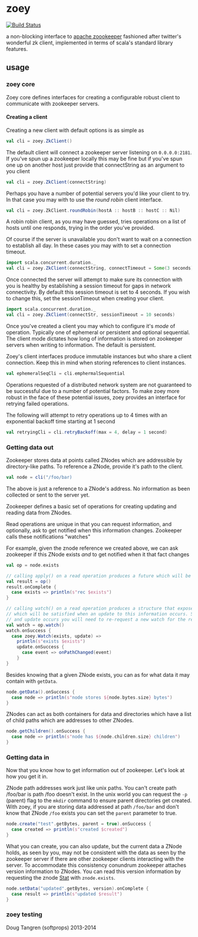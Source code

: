 # zoey

[![Build Status](https://travis-ci.org/softprops/zoey.svg)](https://travis-ci.org/softprops/zoey)

a non-blocking interface to [apache zoookeeper](http://zookeeper.apache.org/) fashioned after twitter's wonderful zk client, implemented in terms of scala's standard library features.

## usage

### zoey core

Zoey core defines interfaces for creating a configurable robust client to communicate with zookeeper servers.

#### Creating a client

Creating a new client with default options is as simple as

```scala
val cli = zoey.ZkClient()
```

The default client will connect a zookeeper server listening on `0.0.0.0:2181`. If you've spun up a zookeeper locally
this may be fine but if you've spun one up on another host just provide that connectString as an argument to you client

```scala
val cli = zoey.ZkClient(connectString)
```

Perhaps you have a number of potential servers you'd like your client to try. In that case you may with to use the _round robin_ client interface.

```scala
val cli = zoey.ZkClient.roundRobin(hostA :: hostB :: hostC :: Nil)
```

A robin robin client, as you may have guessed, tries operations on a list of hosts until one responds, trying in the order you've provided.

Of course if the server is unavailable you don't want to wait on a connection to establish all day. In these cases you may with to set a connection timeout.

```scala
import scala.concurrent.duration._
val cli = zoey.ZkClient(connectString, connectTimeout = Some(3 seconds))
```

Once connected the server will attempt to make sure its connection with you is healthy by establishing a session timeout for gaps in network connectivity. By default this session timeout is set to 4 seconds. If you wish to change this, set the sessionTimeout when creating your client.

```scala
import scala.concurrent.duration._
val cli = zoey.ZkClient(connectStr, sessionTimeout = 10 seconds)
```

Once you've created a client you may which to configure it's _mode_ of operation. Typically one of ephemeral or persistent and optional sequential.
The client mode dictates how long of information is stored on zookeeper servers when writing to information. The default is persistent.

Zoey's client interfaces produce immutable instances but who share a client connection. Keep this in mind when storing references to client instances.

```scala
val ephemeralSeqCli = cli.emphermalSequential
```

Operations requested of a distributed network system are not guaranteed to be successful due to a number of potential factors. To make zoey
more robust in the face of these potential issues, zoey provides an interface for retrying failed operations.

The following will attempt to retry operations up to 4 times with an exponential backoff time starting at 1 second

```scala
val retryingCli = cli.retryBackoff(max = 4, delay = 1 second)
```

### Getting data out

Zookeeper stores data at points called ZNodes which are addressible by directory-like paths. To reference a ZNode, provide it's path
to the client.

```scala
val node = cli("/foo/bar)
```

The above is just a reference to a ZNode's address. No information as been collected or sent to the server yet.

Zookeeper defines a basic set of operations for creating updating and reading data from ZNodes.

Read operations are unique in that you can request information, and optionally, ask to get notified when this information changes. Zookeeper calls these notifications "watches"

For example, given the znode reference we created above, we can ask zookeeper if this ZNode exists _and_ to get notified when it that fact changes

```scala
val op = node.exists

// calling apply() on a read operation produces a future which will be satisfied once information is retried once
val result = op()
result.onComplete {
  case exists => println(s"rec $exists")
}

// calling watch() on a read operation produces a structure that exposes of the result of the operation as a Try and a future 
// which will be satisfied when an update to this information occurs. Since futures may only be satisfied once, when
// and update occurs you will need to re-request a new watch for the read operation on the ZNode
val watch = op.watch()
watch.onSuccess {
  case zoey.Watch(exists, update) =>
    println(s"exists $exists")
    update.onSuccess {
      case event => onPathChanged(event)
    }
}
```

Besides knowing that a given ZNode exists, you can as for what data it may contain with `getData`.

```scala
node.getData().onSuccess {
  case node => println(s"node stores ${node.bytes.size} bytes")
}
```

ZNodes can act as both containers for data and directories which have a list of child paths which are addresses to other ZNodes.

```scala
node.getChildren().onSuccess {
  case node => println(s"node has ${node.children.size} children")
}
```

### Getting data in

Now that you know how to get information out of zookeeper. Let's look at how you get it in.

ZNode path addresses work just like unix paths. You can't create path /foo/bar is path /foo doesn't exist. In the unix world you can request the `-p` (parent) flag to the `mkdir` command to ensure parent directories get created. With zoey, if you are storing data addressed at path `/foo/bar` and
don't know that ZNode `/foo` exists you can set the `parent` parameter to true.

```scala
node.create("test".getBytes, parent = true).onSuccess {
  case created => println(s"created $created")
}
```

What you can create, you can also update, but the current data a ZNode holds, as seen by you, may not be consistent with the data as seen
by the zookeeper server if there are other zookeeper clients interacting with the server. To accommodate this consistency conundrum zookeeper
attaches version information to ZNodes. You can read this version information by requesting the znode [Stat](http://zookeeper.apache.org/doc/r3.4.6/api/org/apache/zookeeper/data/Stat.html) with `znode.exists`.

```scala
node.setData("updated".getBytes, version).onComplete {
  case result => println(s"updated $result")
}
```

### zoey testing



Doug Tangren (softprops) 2013-2014
